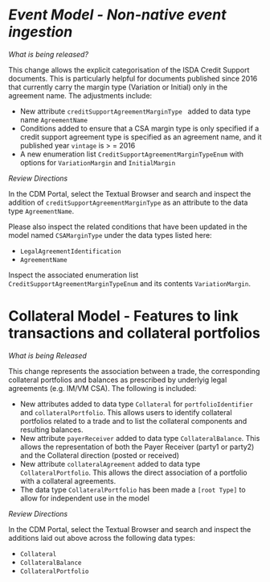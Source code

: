 # *Event Model - Non-native event ingestion*

_What is being released?_

This change allows the explicit categorisation of the ISDA Credit Support documents. This is particularly helpful for documents published since 2016 that currently carry the margin type (Variation or Initial) only in the agreement name. The adjustments include:

* New attribute `creditSupportAgreementMarginType ` added to data type name `AgreementName` 
* Conditions added to ensure that a CSA margin type is only specified if a credit support agreement type is specified as an agreement name, and it published year `vintage` is > = 2016
* A new enumeration list `CreditSupportAgreementMarginTypeEnum` with options for `VariationMargin` and `InitialMargin`

_Review Directions_

In the CDM Portal, select the Textual Browser and search and inspect the addition of `creditSupportAgreementMarginType` as an attribute to the data type `AgreementName`.

Please also inspect the related conditions that have been updated in the model named `CSAMarginType` under the data types listed here:

* `LegalAgreementIdentification`
* `AgreementName`

Inspect the associated enumeration list `CreditSupportAgreementMarginTypeEnum` and its contents `VariationMargin`.

# Collateral Model - Features to link transactions and collateral portfolios 

_What is being Released_

This change represents the association between a trade, the corresponding collateral portfolios and balances as prescribed by underlyig legal agreements (e.g. IM/VM CSA). The following is included:

* New attributes added to data type `Collateral` for `portfolioIdentifier` and `collateralPortfolio`. This allows users to identify collateral portfolios related to a trade and to list the collateral components and resulting balances.
* New attribute `payerReceiver` added to data type `CollateralBalance`. This allows the representation of both the Payer Receiver (party1 or party2) and the Collateral direction (posted or received)
* New attribute `collateralAgreement` added to data type `CollateralPortfolio`. This allows the direct association of a portfolio with a collateral agreements.
* The data type `CollateralPortfolio` has been made a `[root Type]` to allow for independent use in the model

_Review Directions_

In the CDM Portal, select the Textual Browser and search and inspect the additions laid out above across the following data types:

* `Collateral`
* `CollateralBalance`
* `CollateralPortfolio`

